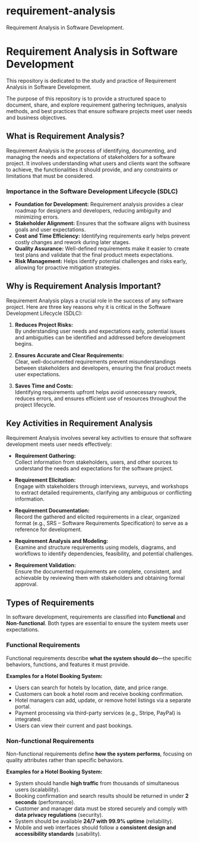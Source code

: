# requirement-analysis
Requirement Analysis in Software Development.

# Requirement Analysis in Software Development

This repository is dedicated to the study and practice of Requirement Analysis in Software Development. 

The purpose of this repository is to provide a structured space to document, share, and explore requirement gathering techniques, analysis methods, and best practices that ensure software projects meet user needs and business objectives.




## What is Requirement Analysis?

Requirement Analysis is the process of identifying, documenting, and managing the needs and expectations of stakeholders for a software project. It involves understanding what users and clients want the software to achieve, the functionalities it should provide, and any constraints or limitations that must be considered.

### Importance in the Software Development Lifecycle (SDLC)

- **Foundation for Development:** Requirement analysis provides a clear roadmap for designers and developers, reducing ambiguity and minimizing errors.
- **Stakeholder Alignment:** Ensures that the software aligns with business goals and user expectations.
- **Cost and Time Efficiency:** Identifying requirements early helps prevent costly changes and rework during later stages.
- **Quality Assurance:** Well-defined requirements make it easier to create test plans and validate that the final product meets expectations.
- **Risk Management:** Helps identify potential challenges and risks early, allowing for proactive mitigation strategies.
  



## Why is Requirement Analysis Important?

Requirement Analysis plays a crucial role in the success of any software project. Here are three key reasons why it is critical in the Software Development Lifecycle (SDLC):

1. **Reduces Project Risks:**  
   By understanding user needs and expectations early, potential issues and ambiguities can be identified and addressed before development begins.

2. **Ensures Accurate and Clear Requirements:**  
   Clear, well-documented requirements prevent misunderstandings between stakeholders and developers, ensuring the final product meets user expectations.

3. **Saves Time and Costs:**  
   Identifying requirements upfront helps avoid unnecessary rework, reduces errors, and ensures efficient use of resources throughout the project lifecycle.



## Key Activities in Requirement Analysis

Requirement Analysis involves several key activities to ensure that software development meets user needs effectively:

- **Requirement Gathering:**  
  Collect information from stakeholders, users, and other sources to understand the needs and expectations for the software project.

- **Requirement Elicitation:**  
  Engage with stakeholders through interviews, surveys, and workshops to extract detailed requirements, clarifying any ambiguous or conflicting information.

- **Requirement Documentation:**  
  Record the gathered and elicited requirements in a clear, organized format (e.g., SRS – Software Requirements Specification) to serve as a reference for development.

- **Requirement Analysis and Modeling:**  
  Examine and structure requirements using models, diagrams, and workflows to identify dependencies, feasibility, and potential challenges.

- **Requirement Validation:**  
  Ensure the documented requirements are complete, consistent, and achievable by reviewing them with stakeholders and obtaining formal approval.



## Types of Requirements

In software development, requirements are classified into **Functional** and **Non-functional**. Both types are essential to ensure the system meets user expectations.

### Functional Requirements
Functional requirements describe **what the system should do**—the specific behaviors, functions, and features it must provide.

**Examples for a Hotel Booking System:**
- Users can search for hotels by location, date, and price range.
- Customers can book a hotel room and receive booking confirmation.
- Hotel managers can add, update, or remove hotel listings via a separate portal.
- Payment processing via third-party services (e.g., Stripe, PayPal) is integrated.
- Users can view their current and past bookings.

### Non-functional Requirements
Non-functional requirements define **how the system performs**, focusing on quality attributes rather than specific behaviors.

**Examples for a Hotel Booking System:**
- System should handle **high traffic** from thousands of simultaneous users (scalability).
- Booking confirmation and search results should be returned in under **2 seconds** (performance).
- Customer and manager data must be stored securely and comply with **data privacy regulations** (security).
- System should be available **24/7 with 99.9% uptime** (reliability).
- Mobile and web interfaces should follow a **consistent design and accessibility standards** (usability).

